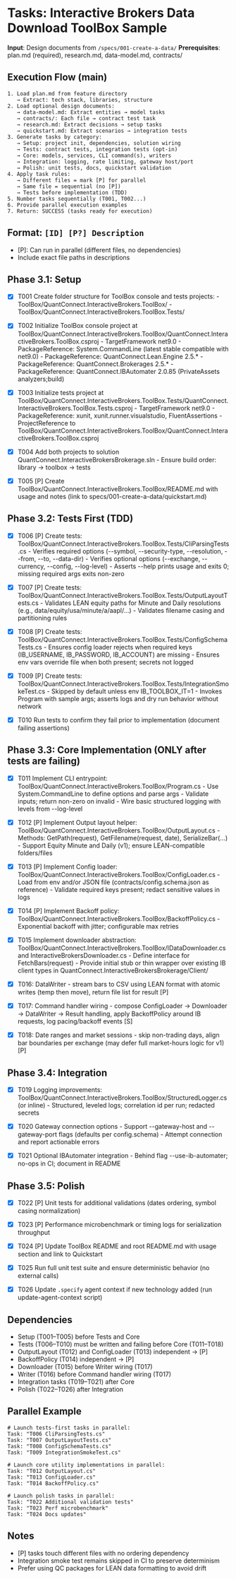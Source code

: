 # Tasks: Interactive Brokers Data Download ToolBox Sample

**Input**: Design documents from `/specs/001-create-a-data/`
**Prerequisites**: plan.md (required), research.md, data-model.md, contracts/

## Execution Flow (main)

```text
1. Load plan.md from feature directory
   → Extract: tech stack, libraries, structure
2. Load optional design documents:
   → data-model.md: Extract entities → model tasks
   → contracts/: Each file → contract test task
   → research.md: Extract decisions → setup tasks
   → quickstart.md: Extract scenarios → integration tests
3. Generate tasks by category:
   → Setup: project init, dependencies, solution wiring
   → Tests: contract tests, integration tests (opt-in)
   → Core: models, services, CLI command(s), writers
   → Integration: logging, rate limiting, gateway host/port
   → Polish: unit tests, docs, quickstart validation
4. Apply task rules:
   → Different files = mark [P] for parallel
   → Same file = sequential (no [P])
   → Tests before implementation (TDD)
5. Number tasks sequentially (T001, T002...)
6. Provide parallel execution examples
7. Return: SUCCESS (tasks ready for execution)
```

## Format: `[ID] [P?] Description`

- [P]: Can run in parallel (different files, no dependencies)
- Include exact file paths in descriptions

## Phase 3.1: Setup

- [x] T001 Create folder structure for ToolBox console and tests projects:
      - ToolBox/QuantConnect.InteractiveBrokers.ToolBox/
      - ToolBox/QuantConnect.InteractiveBrokers.ToolBox.Tests/

- [x] T002 Initialize ToolBox console project at ToolBox/QuantConnect.InteractiveBrokers.ToolBox/QuantConnect.InteractiveBrokers.ToolBox.csproj
      - TargetFramework net9.0
      - PackageReference: System.CommandLine (latest stable compatible with net9.0)
      - PackageReference: QuantConnect.Lean.Engine 2.5.*
      - PackageReference: QuantConnect.Brokerages 2.5.*
      - PackageReference: QuantConnect.IBAutomater 2.0.85 (PrivateAssets analyzers;build)

- [x] T003 Initialize tests project at ToolBox/QuantConnect.InteractiveBrokers.ToolBox.Tests/QuantConnect.InteractiveBrokers.ToolBox.Tests.csproj
      - TargetFramework net9.0
      - PackageReference: xunit, xunit.runner.visualstudio, FluentAssertions
      - ProjectReference to ToolBox/QuantConnect.InteractiveBrokers.ToolBox/QuantConnect.InteractiveBrokers.ToolBox.csproj

- [x] T004 Add both projects to solution QuantConnect.InteractiveBrokersBrokerage.sln
      - Ensure build order: library → toolbox → tests

- [x] T005 [P] Create ToolBox/QuantConnect.InteractiveBrokers.ToolBox/README.md with usage and notes (link to specs/001-create-a-data/quickstart.md)

## Phase 3.2: Tests First (TDD)

- [x] T006 [P] Create tests: ToolBox/QuantConnect.InteractiveBrokers.ToolBox.Tests/CliParsingTests.cs
      - Verifies required options (--symbol, --security-type, --resolution, --from, --to, --data-dir)
      - Verifies optional options (--exchange, --currency, --config, --log-level)
      - Asserts --help prints usage and exits 0; missing required args exits non-zero

- [x] T007 [P] Create tests: ToolBox/QuantConnect.InteractiveBrokers.ToolBox.Tests/OutputLayoutTests.cs
      - Validates LEAN equity paths for Minute and Daily resolutions (e.g., data/equity/usa/minute/a/aapl/...)
      - Validates filename casing and partitioning rules

- [x] T008 [P] Create tests: ToolBox/QuantConnect.InteractiveBrokers.ToolBox.Tests/ConfigSchemaTests.cs
      - Ensures config loader rejects when required keys (IB_USERNAME, IB_PASSWORD, IB_ACCOUNT) are missing
      - Ensures env vars override file when both present; secrets not logged

- [x] T009 [P] Create tests: ToolBox/QuantConnect.InteractiveBrokers.ToolBox.Tests/IntegrationSmokeTest.cs
      - Skipped by default unless env IB_TOOLBOX_IT=1
      - Invokes Program with sample args; asserts logs and dry run behavior without network

- [x] T010 Run tests to confirm they fail prior to implementation (document failing assertions)

## Phase 3.3: Core Implementation (ONLY after tests are failing)

- [x] T011 Implement CLI entrypoint: ToolBox/QuantConnect.InteractiveBrokers.ToolBox/Program.cs
      - Use System.CommandLine to define options and parse args
      - Validate inputs; return non-zero on invalid
      - Wire basic structured logging with levels from --log-level

- [x] T012 [P] Implement Output layout helper: ToolBox/QuantConnect.InteractiveBrokers.ToolBox/OutputLayout.cs
      - Methods: GetPath(request), GetFilename(request, date), SerializeBar(...)
      - Support Equity Minute and Daily (v1); ensure LEAN-compatible folders/files

- [x] T013 [P] Implement Config loader: ToolBox/QuantConnect.InteractiveBrokers.ToolBox/ConfigLoader.cs
      - Load from env and/or JSON file (contracts/config.schema.json as reference)
      - Validate required keys present; redact sensitive values in logs

- [x] T014 [P] Implement Backoff policy: ToolBox/QuantConnect.InteractiveBrokers.ToolBox/BackoffPolicy.cs
      - Exponential backoff with jitter; configurable max retries

- [x] T015 Implement downloader abstraction: ToolBox/QuantConnect.InteractiveBrokers.ToolBox/IDataDownloader.cs and InteractiveBrokersDownloader.cs
      - Define interface for FetchBars(request)
      - Provide initial stub or thin wrapper over existing IB client types in QuantConnect.InteractiveBrokersBrokerage/Client/

- [x] T016: DataWriter - stream bars to CSV using LEAN format with atomic writes (temp then move), return file list for result [P]

- [x] T017: Command handler wiring - compose ConfigLoader → Downloader → DataWriter → Result handling, apply BackoffPolicy around IB requests, log pacing/backoff events [S]

- [x] T018: Date ranges and market sessions - skip non-trading days, align bar boundaries per exchange (may defer full market-hours logic for v1) [P]

## Phase 3.4: Integration

- [x] T019 Logging improvements: ToolBox/QuantConnect.InteractiveBrokers.ToolBox/StructuredLogger.cs (or inline)
      - Structured, leveled logs; correlation id per run; redacted secrets

- [x] T020 Gateway connection options
      - Support --gateway-host and --gateway-port flags (defaults per config.schema)
      - Attempt connection and report actionable errors

- [x] T021 Optional IBAutomater integration
      - Behind flag --use-ib-automater; no-ops in CI; document in README

## Phase 3.5: Polish

- [x] T022 [P] Unit tests for additional validations (dates ordering, symbol casing normalization)

- [x] T023 [P] Performance microbenchmark or timing logs for serialization throughput
- [x] T024 [P] Update ToolBox README and root README.md with usage section and link to Quickstart
- [x] T025 Run full unit test suite and ensure deterministic behavior (no external calls)
- [x] T026 Update `.specify` agent context if new technology added (run update-agent-context script)

## Dependencies

- Setup (T001–T005) before Tests and Core
- Tests (T006–T010) must be written and failing before Core (T011–T018)
- OutputLayout (T012) and ConfigLoader (T013) independent → [P]
- BackoffPolicy (T014) independent → [P]
- Downloader (T015) before Writer wiring (T017)
- Writer (T016) before Command handler wiring (T017)
- Integration tasks (T019–T021) after Core
- Polish (T022–T026) after Integration

## Parallel Example

```text
# Launch tests-first tasks in parallel:
Task: "T006 CliParsingTests.cs"
Task: "T007 OutputLayoutTests.cs"
Task: "T008 ConfigSchemaTests.cs"
Task: "T009 IntegrationSmokeTest.cs"

# Launch core utility implementations in parallel:
Task: "T012 OutputLayout.cs"
Task: "T013 ConfigLoader.cs"
Task: "T014 BackoffPolicy.cs"

# Launch polish tasks in parallel:
Task: "T022 Additional validation tests"
Task: "T023 Perf microbenchmark"
Task: "T024 Docs updates"
```

## Notes

- [P] tasks touch different files with no ordering dependency
- Integration smoke test remains skipped in CI to preserve determinism
- Prefer using QC packages for LEAN data formatting to avoid drift
